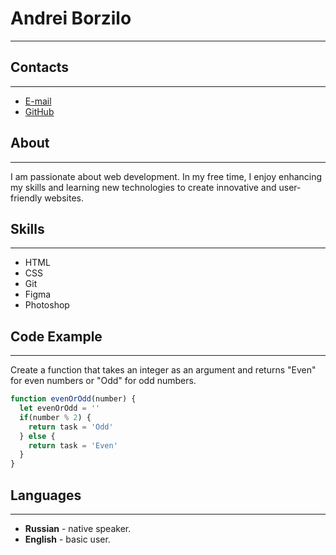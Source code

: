 # Andrei Borzilo
***

## Contacts
***
* [E-mail](andrew.borzilo@gmail.com)
* [GitHub](https://github.com/borzilo)

## About
***
I am passionate about web development. In my free time, I enjoy enhancing my skills and learning new technologies to create innovative and user-friendly websites.

## Skills 
***
* HTML
* CSS
* Git
* Figma
* Photoshop

## Code Example
***
Create a function that takes an integer as an argument and returns "Even" for even numbers or "Odd" for odd numbers.

```javascript
function evenOrOdd(number) {
  let evenOrOdd = ''
  if(number % 2) {
    return task = 'Odd'
  } else {
    return task = 'Even'
  }
}
```

## Languages
***
*  **Russian** - native speaker.
*  **English** - basic user.